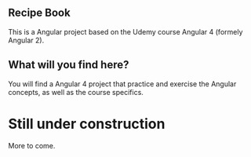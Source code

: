 ## Recipe Book

This is a Angular project based on the Udemy course Angular 4 (formely Angular 2).

## What will you find here?

You will find a Angular 4 project that practice and exercise the Angular concepts, as well as the course specifics.

# Still under construction

More to come.
